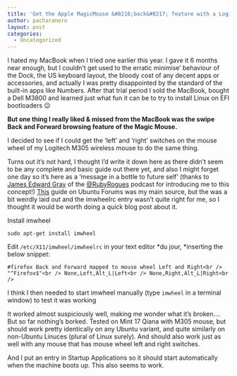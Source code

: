 ```yaml
---
title: 'Get the Apple MagicMouse &#8216;back&#8217; feature with a Logitech M305 mouse and Ubuntu or Linux Mint'
author: pacharanero
layout: post
categories:
  - Uncategorized
---
```

I hated my MacBook when I tried one earlier this year. I gave it 6 months near enough, but I couldn&#8217;t get used to the erratic minimise&#8217; behaviour of the Dock, the US keyboard layout, the bloody cost of any decent apps or accessories, and actually I was pretty disappointed by the standard of the built-in apps like Numbers. After that trial period I sold the MacBook, bought a Dell M3800 and learned just what fun it can be to try to install Linux on EFI bootloaders 😉

**But one thing I really liked & missed from the MacBook was the swipe Back and Forward browsing feature of the Magic Mouse.**

I decided to see if I could get the &#8216;left&#8217; and &#8216;right&#8217; switches on the mouse wheel of my Logitech M305 wireless mouse to do the same thing.

Turns out it&#8217;s not hard, I thought I&#8217;d write it down here as there didn&#8217;t seem to be any complete and basic guide out there yet, and also I might forget one day so it&#8217;s here as a &#8216;message in a bottle to future self&#8217; (thanks to <a title="http://graysoftinc.com/" href="http://graysoftinc.com/" target="_blank">James Edward Gray</a> of the <a title="http://rubyrogues.com/" href="http://rubyrogues.com/" target="_blank">@RubyRogues</a> podcast for introducing me to this concept!) <a title="https://help.ubuntu.com/community/ManyButtonsMouseHowto" href="https://help.ubuntu.com/community/ManyButtonsMouseHowto" target="_blank">This</a> guide on Ubuntu Forums was my main source, but the was a bit weirdly laid out and the imwheelrc entry wasn&#8217;t quite right for me, so I thought it would be worth doing a quick blog post about it.

Install imwheel

`sudo apt-get install imwheel`

Edit `/etc/X11/imwheel/imwheelrc` in your text editor *du jour, *inserting the below snippet:

`#firefox Back and Forward mapped to mouse wheel Left and Right<br />
"^Firefox$"<br />
None,Left,Alt_L|Left<br />
None,Right,Alt_L|Right<br />
`

I think I then needed to start imwheel manually (type `imwheel` in a terminal window) to test it was working

It worked almost suspiciously well, making me wonder what it&#8217;s broken&#8230;. But so far nothing&#8217;s borked. Tested on Mint 17 Qiana with M305 mouse, but should work pretty identically on any Ubuntu variant, and quite similarly on non-Ubuntu Linuces (plural of Linux surely). And should also work just as well with any mouse that has mouse wheel left and right switches.

And I put an entry in Startup Applications so it should start automatically when the machine boots up. This also seems to work.